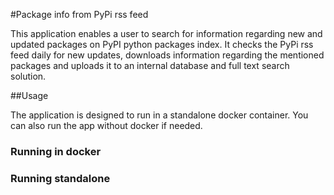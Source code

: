 #Package info from PyPi rss feed

This application enables a user to search for information regarding new and updated packages on PyPI python packages index.
It checks the PyPi rss feed daily for new updates, downloads information regarding the mentioned packages and uploads it to an internal database and full text search solution.

##Usage

The application is designed to run in a standalone docker container.
You can also run the app without docker if needed.

### Running in docker


### Running standalone
